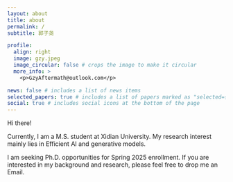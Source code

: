 ```yaml
---
layout: about
title: about
permalink: /
subtitle: 郭子尧

profile:
  align: right
  image: gzy.jpeg
  image_circular: false # crops the image to make it circular
  more_info: >
    <p>GzyAftermath@outlook.com</p>

news: false # includes a list of news items
selected_papers: true # includes a list of papers marked as "selected={true}"
social: true # includes social icons at the bottom of the page
---
```


Hi there!

Currently, I am a M.S. student at Xidian University. My research interest mainly lies in Efficient AI and generative models.

I am seeking Ph.D. opportunities for Spring 2025 enrollment. If you are interested in my background and research, please feel free to drop me an Email.